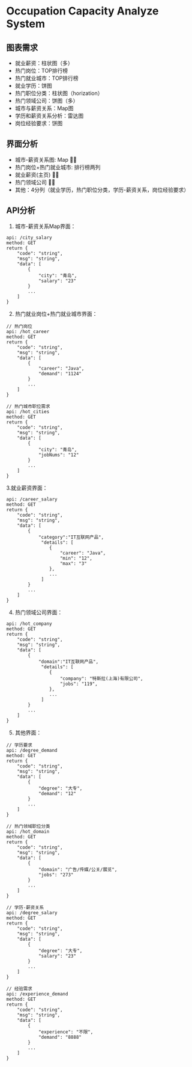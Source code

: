 # Occupation Capacity Analyze System

## 图表需求

+ 就业薪资：柱状图（多）
+ 热门岗位：TOP排行榜
+ 热门就业城市：TOP排行榜
+ 就业学历：饼图
+ 热门职位分类：柱状图（horization）
+ 热门领域公司：饼图（多）
+ 城市与薪资关系：Map图
+ 学历和薪资关系分析：雷达图
+ 岗位经验要求：饼图

## 界面分析

+ 城市-薪资关系图: Map 🫵🏽
+ 热门岗位+热门就业城市: 排行榜两列
+ 就业薪资(主页) 🫵🏽
+ 热门领域公司 🫵🏽
+ 其他：4分列（就业学历，热门职位分类，学历-薪资关系，岗位经验要求）

## API分析

1. 城市-薪资关系Map界面：

~~~
api: /city_salary
method: GET
return {
    "code": "string",
    "msg": "string",
    "data": [
        {
            "city": "青岛",
            "salary": "23" 
        }
        ...
    ]
}
~~~

2. 热门就业岗位+热门就业城市界面：

~~~
// 热门岗位
api: /hot_career
method: GET
return {
    "code": "string",
    "msg": "string",
    "data": [
        {
            "career": "Java",
            "demand": "1124" 
        }
        ...
    ]
}

// 热门城市职位需求
api: /hot_cities
method: GET
return {
    "code": "string",
    "msg": "string",
    "data": [
        {
            "city": "青岛",
            "jobNums": "12" 
        }
        ...
    ]
}
~~~

3.就业薪资界面：

~~~
api: /career_salary
method: GET
return {
    "code": "string",
    "msg": "string",
    "data": [
        {
            "category":"IT互联网产品",
             "details": [
                {
                    "career": "Java",
                    "min": "12",
                    "max": "3"
                },
                ...
             ]
        }
        ...
    ]
}
~~~

4. 热门领域公司界面：

~~~
api: /hot_company
method: GET
return {
    "code": "string",
    "msg": "string",
    "data": [
        {
            "domain":"IT互联网产品",
             "details": [
                {
                    "company": "特斯拉(上海)有限公司",
                    "jobs": "119",
                },
                ...
             ]
        }
        ...
    ]
}
~~~

5. 其他界面：

~~~
// 学历要求
api: /degree_demand
method: GET
return {
    "code": "string",
    "msg": "string",
    "data": [
        {
            "degree": "大专",
            "demand": "12" 
        }
        ...
    ]
}

// 热门领域职位分类
api: /hot_domain
method: GET
return {
    "code": "string",
    "msg": "string",
    "data": [
        {
            "domain": "广告/传媒/公关/展览",
            "jobs": "273" 
        }
        ...
    ]
}

// 学历-薪资关系
api: /degree_salary
method: GET
return {
    "code": "string",
    "msg": "string",
    "data": [
        {
            "degree": "大专",
            "salary": "23" 
        }
        ...
    ]
}

// 经验需求
api: /experience_demand
method: GET
return {
    "code": "string",
    "msg": "string",
    "data": [
        {
            "experience": "不限",
            "demand": "8888" 
        }
        ...
    ]
}
~~~